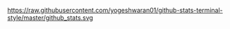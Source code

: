 
https://raw.githubusercontent.com/yogeshwaran01/github-stats-terminal-style/master/github_stats.svg
